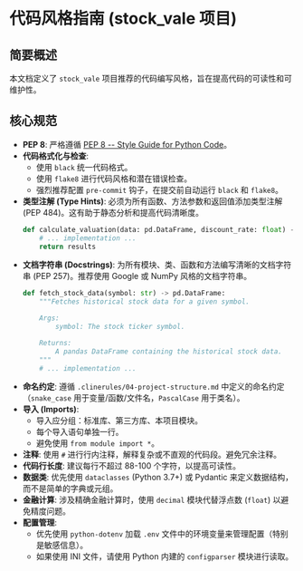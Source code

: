 # 代码风格指南 (stock_vale 项目)

## 简要概述
本文档定义了 `stock_vale` 项目推荐的代码编写风格，旨在提高代码的可读性和可维护性。

## 核心规范
- **PEP 8**: 严格遵循 [PEP 8 -- Style Guide for Python Code](https://peps.python.org/pep-0008/)。
- **代码格式化与检查**:
    - 使用 `black` 统一代码格式。
    - 使用 `flake8` 进行代码风格和潜在错误检查。
    - 强烈推荐配置 `pre-commit` 钩子，在提交前自动运行 `black` 和 `flake8`。
- **类型注解 (Type Hints)**: 必须为所有函数、方法参数和返回值添加类型注解 (PEP 484)。这有助于静态分析和提高代码清晰度。
    ```python
    def calculate_valuation(data: pd.DataFrame, discount_rate: float) -> dict[str, float]:
        # ... implementation ...
        return results
    ```
- **文档字符串 (Docstrings)**: 为所有模块、类、函数和方法编写清晰的文档字符串 (PEP 257)。推荐使用 Google 或 NumPy 风格的文档字符串。
    ```python
    def fetch_stock_data(symbol: str) -> pd.DataFrame:
        """Fetches historical stock data for a given symbol.

        Args:
            symbol: The stock ticker symbol.

        Returns:
            A pandas DataFrame containing the historical stock data.
        """
        # ... implementation ...
    ```
- **命名约定**: 遵循 `.clinerules/04-project-structure.md` 中定义的命名约定（`snake_case` 用于变量/函数/文件名，`PascalCase` 用于类名）。
- **导入 (Imports)**:
    - 导入应分组：标准库、第三方库、本项目模块。
    - 每个导入语句单独一行。
    - 避免使用 `from module import *`。
- **注释**: 使用 `#` 进行行内注释，解释复杂或不直观的代码段。避免冗余注释。
- **代码行长度**: 建议每行不超过 88-100 个字符，以提高可读性。
- **数据类**: 优先使用 `dataclasses` (Python 3.7+) 或 Pydantic 来定义数据结构，而不是简单的字典或元组。
- **金融计算**: 涉及精确金融计算时，使用 `decimal` 模块代替浮点数 (`float`) 以避免精度问题。
- **配置管理**:
    - 优先使用 `python-dotenv` 加载 `.env` 文件中的环境变量来管理配置（特别是敏感信息）。
    - 如果使用 INI 文件，请使用 Python 内建的 `configparser` 模块进行读取。
